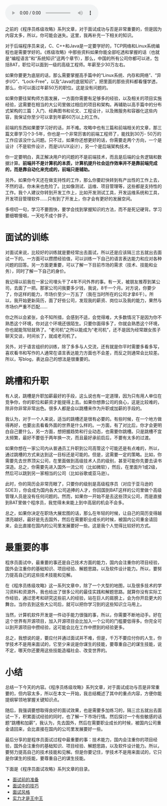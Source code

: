 <audio title="95 _ 程序员面试攻略：实力才是王中王" src="https://static001.geekbang.org/resource/audio/bc/e0/bc7aef138f4ae3a9b003053c9c14f6e0.mp3" controls="controls"></audio> 
<p>之前的《程序员练级攻略》系列文章，对于面试成功与否是非常重要的，但是因为内容太多，所以，你可能会迷失。这里，我再补充一下相关的知识。</p><p>对于后端程序员来说，C、C++和Java是一定要学好的，TCP网络和Linux系统编程也是需要学好的。《练级攻略》中那些资料如果你能全部吃透和掌握的话（也就是“编程语言”和“系统知识”这两个章节），那么，中国的所有公司你都可以进，包括BAT，职位可以面到一级的高级工程师。年薪至少30万左右。</p><p>如果你要更为底层的话，那么需要掌握高手篇中的“Linux系统、内存和网络”、“异步I/O”、“Lock-Free”，以及“Java的底层知识”，把里面的那些资料都看懂学透，那么，你可以面过年薪50万的职位。这是没有问题的。</p><p>如果你要往架构师方面发展，一方面你需要有足够多的经验，以及相关的项目实施经验，这需要在相当的大公司里做过相应的项目和架构。再辅助以高手篇中的分布式架构的三篇：入门、经典图书和论文、工程设计，以及微服务和容器化这些内容，我保证你至少可以拿到年薪60万以上的工作。</p><p>前端的东西如果要学习好的话，并不难。攻略中也有三篇和前端相关的文章，那三篇文章学习个3-5年，你也是一个非常厉害的前端工程师了，能找到30万- 50万的工作应该没什么问题。只不过，如果你还想更好的话，你需要走两个方向，一个是设计（不是软件设计，而是UI/UX设计），另一个是后端架构技术。</p><!-- [[[read_end]]] --><p>你一定要明白，真正解决用户的问题的不是前端技术，而且是后端的业务逻辑和数据计算。<strong>前端并不是计算机的本质，计算机提升社会运作效率并不是靠前端完成的，而是靠自动化来完成的，前端只是辅助。</strong></p><p>另外，如果你今天还在做支持性的工作，那么你要赶快转到有产出性的工作上去，不然的话，你未来也危险了。比如像测试、运维、项目管理等，这些都是支持性的工作。我个人建议你转到开发工作上，比如开发测试工具，开发运维系统和工具，开发项目管理软件……只有到了开发上，你才会有更好的发展空间。</p><p>多唠叨一句，学习不要图快，要学会找到掌握知识的方法，而不是死记硬背。学习要细嚼慢咽，一天吃不成个胖子。</p><h1>面试的训练</h1><p>对面试来说，比较好的训练就是要经常出去面试，所以还是应该隔三岔五就出去面试一下的。一方面可以攒攒经验值，可以训练一下自己的语言表达能力和应对各种问题的回答。另一方面更重要，可以了解一下目前市场的需求（技术、技能和业务），同时了解一下自己的身价。</p><p>我记得以前我在一家公司埋头干了4年不问外界的事。有一天，被朋友推荐到某公司，去面了一把。那家公司问我要多少钱，我说，8千一个月。对方说，你要少了，你这样的能力，市场价至少一万五了（我在当时所在的公司才拿6千）。所以，我开始更新简历，面了好些公司，发现我的薪资、岗位以及我的能力，果然与市场价严重不匹配……</p><p>你之所以会紧张，会不知所措，会感到不适，会觉得难，大多数情况下是因为你不熟悉这个环境，你对这个环境还很陌生。只要你面得多了，你就会熟悉这个环境，你也就能驾轻就熟了。“老司机”之所以能成为“老司机”，还不是因为经常跟女孩子聊天交谈，时间长了，就成老司机了。</p><p>另外，对于语言组织的训练，除了多多与人交流，还有就是你平时需要多看多写，喜欢看书和写作的人通常在语言表达能力方面也不会差，而反之则通常会比较差。所以，写blog，表达自己的想法是很重要的。</p><h1>跳槽和升职</h1><p>有人说，跳槽是升职加薪最好的手段，这么说也有一定道理，因为只有用人单位在竞争你，你的职位和薪资才能提得上去。如果你想靠公司的良心，这是比较难的，除非你非常非常出色。很多人都是会以跳槽来作为升职或加薪的手段的。</p><p>我认为，对于一个人来说，适当的跳槽还是很有必要的。有些时候，在一个地方做得再好，也要出去看看外面的世界是什么样的。一方面，有了对比后，你才会更明白自己要什么，另一方面，想把握趋势和行业动态，也需要你跳槽。只是跳槽不宜太频繁，最好不要低于两年换一次，而且最好承前启后，不要有太多的过渡。</p><p>如果你想在一家公司内从普通员工升职到公司高管这个可能还是有点难的，所以，通过跳槽的方式来达到这一目标还是可能的。但是，这需要一定的策略。比如，你需要先去世界顶尖公司，在里面做到高级技术人员的级别，甚至可能你先要去读书深造。总之，你需要先进入国外一流公司（比如微软），然后，在里面升1或2级，然后可以跳到另一家相当的公司（比如谷歌或亚马逊）。</p><p>此时，你的简历会非常亮眼了，只要你的级别是高级程序员（对应于亚马逊的SDE3），你会成为国内各大公司追捧的人才，你回国到BAT这样的公司里做个高级管理人员是没有任何问题的。然而，如果你一开始不是去这些顶尖公司，而是直接到BAT里做个程序员，我觉得未来能上到中高层的机会不会多。</p><p>总之，如果你决定在职场大展宏图的话，那么在年轻的时候，让自己的简历变得越漂亮越好。最好是先去国外，然后在需要职业成长的时候，被国内公司重金请回来，会比直接在国内的公司里发展要好一些。这是我个人觉得比较好的方式。</p><h1>最重要的事</h1><p>程序员面试中，最重要的事还是自己技术方面的能力，国内会注重你的项目经验，国外会注重你的基础知识、项目经验、解题思路，以及软件设计能力。所以，要努力提高自己的这些技术技能和见解。</p><p>在《程序员练级攻略》这一系列文章中，除了一个大型的地图，以及很多技术的学习资料和资源外，我也给出了很多公司的最佳实践和解题思路。就算你没有实际工作经验，通过思考和研究这些前人的经验，站在巨人的肩膀上，会为你开启更大的舞台。当你去到这些大公司后，就可以把你学习到的这些知识立马用上。</p><p>当然，计算机软件开发是一件动手能力很强的事，所以，你需要不断地动手。好在这个世界有开源项目，加入开源项目会比加入一个公司的门槛要低得多。你完全可以到开源项目中攒经验，这可能会比在工作中攒到的经验更多。</p><p>总之，我想说的是，要应付并通过面试并不难，但是，千万不要应付你的人生，你学技术不是用来面试的，它至少来说是你谋生的技能，要尊重自己的谋生技能，说不定，哪天你还要用这些技能造福社会、改变世界的。</p><h1>小结</h1><p>总结一下今天的内容。《程序员练级攻略》系列文章，对于面试成功与否是非常重要的，但内容太多，所以在本文一开始，我总结概述了其中的重点内容，方便你能提纲挈领地掌握关键知识点。</p><p>随后，我强调要想取得良好的面试效果，也是需要多加练习的，隔三岔五就出去面试一下，积累面试经验的同时，也了解一下市场行情。然后探讨一个有些敏感的话题“跳槽和加薪”，我认为，先去国外，然后在需要职业成长的时候，被国内公司重金请回来，会比直接在国内的公司里发展要好一些。</p><p>最后分享的是程序员面试过程中最重要的事：技术能力，国内会注重你的项目经验，国外会注重你的基础知识、项目经验、解题思路，以及软件设计能力。所以，要努力提高自己的技术技能和见解。但是你要记住，学技术不是用来面试的，它只是你谋生的技能，要尊重自己的谋生技能。</p><p>下面是《程序员面试攻略》系列文章的目录。</p><ul>
<li><a href="https://time.geekbang.org/column/article/13067">面试前的准备</a></li>
<li><a href="https://time.geekbang.org/column/article/13069">面试中的技巧</a></li>
<li><a href="https://time.geekbang.org/column/article/13191">面试风格</a></li>
<li><a href="https://time.geekbang.org/column/article/13192">实力才是王中王</a></li>
</ul>